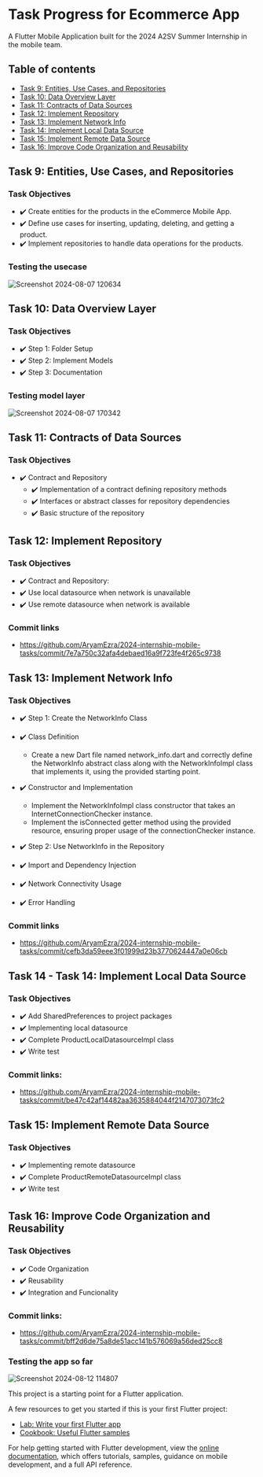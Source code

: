 # Task Progress for Ecommerce App
A Flutter Mobile Application built for the 2024 A2SV Summer Internship in the mobile team.

## Table of contents
- [Task 9: Entities, Use Cases, and Repositories](#task-9-entities-use-cases-and-repositories)
- [Task 10: Data Overview Layer](#task-10-data-overview-layer)
- [Task 11: Contracts of Data Sources](#task-11-contracts-of-data-sources)
- [Task 12: Implement Repository](#task-12-implement-repository)
- [Task 13: Implement Network Info](#task-13-implement-network-info)
- [Task 14: Implement Local Data Source](#task-14-implement-local-data-source)
- [Task 15: Implement Remote Data Source](#task-15-implement-remote-data-source)
- [Task 16: Improve Code Organization and Reusability](#task-16-improve-code-organization-and-reusability)
  
## Task 9: Entities, Use Cases, and Repositories

### Task Objectives
 - ✔️ Create entities for the products in the eCommerce Mobile App.
 - ✔️ Define use cases for inserting, updating, deleting, and getting a product.
 - ✔️ Implement repositories to handle data operations for the products.

### Testing the usecase
![Screenshot 2024-08-07 120634](https://github.com/user-attachments/assets/7aacc7a7-908d-4c72-9a8d-830d9f5178a7)


## Task 10: Data Overview Layer

### Task Objectives
- ✔️ Step 1: Folder Setup
- ✔️ Step 2: Implement Models
- ✔️ Step 3: Documentation

### Testing model layer
![Screenshot 2024-08-07 170342](https://github.com/user-attachments/assets/0821d2db-31b0-4b33-a9d0-b7ba6641779c)


## Task 11: Contracts of Data Sources 

### Task Objectives
- ✔️ Contract and Repository
  - ✔️ Implementation of a contract defining repository methods
  - ✔️ Interfaces or abstract classes for repository dependencies
  - ✔️ Basic structure of the repository

## Task 12: Implement Repository

### Task Objectives
- ✔️ Contract and Repository:
 - ✔️ Use local datasource when network is unavailable
 - ✔️ Use remote datasource when network is available

### Commit links
- https://github.com/AryamEzra/2024-internship-mobile-tasks/commit/7e7a750c32afa4debaed16a9f723fe4f265c9738


## Task 13: Implement Network Info

### Task Objectives
- ✔️ Step 1: Create the NetworkInfo Class 
 - ✔️ Class Definition
    - Create a new Dart file named network_info.dart and correctly define the NetworkInfo abstract class along with the NetworkInfoImpl class that implements it, using the provided starting point.
 - ✔️ Constructor and Implementation
   -  Implement the NetworkInfoImpl class constructor that takes an InternetConnectionChecker instance.
   -  Implement the isConnected getter method using the provided resource, ensuring proper usage of the connectionChecker instance.

- ✔️ Step 2: Use NetworkInfo in the Repository 
 - ✔️ Import and Dependency Injection 
 - ✔️ Network Connectivity Usage 
 - ✔️ Error Handling
   
### Commit links
- https://github.com/AryamEzra/2024-internship-mobile-tasks/commit/cefb3da59eee3f01999d23b3770624447a0e06cb


## Task 14 - Task 14: Implement Local Data Source

### Task Objectives
- ✔️ Add SharedPreferences to project packages
 - ✔️ Implementing local datasource 
 - ✔️ Complete ProductLocalDatasourceImpl class
 - ✔️ Write test

### Commit links:
- https://github.com/AryamEzra/2024-internship-mobile-tasks/commit/be47c42af14482aa3635884044f2147073073fc2

  
## Task 15: Implement Remote Data Source

### Task Objectives
- ✔️ Implementing remote datasource
 - ✔️ Complete ProductRemoteDatasourceImpl class
 - ✔️ Write test


## Task 16: Improve Code Organization and Reusability

### Task Objectives
- ✔️ Code Organization
- ✔️ Reusability 
- ✔️ Integration and Funcionality
 
### Commit links:
- https://github.com/AryamEzra/2024-internship-mobile-tasks/commit/bff2d6de75a8de51acc141b576069a56ded25cc8

### Testing the app so far
![Screenshot 2024-08-12 114807](https://github.com/user-attachments/assets/32f8b16e-e1ff-4f04-af9f-699b5ea3ea63)



This project is a starting point for a Flutter application.

A few resources to get you started if this is your first Flutter project:

- [Lab: Write your first Flutter app](https://docs.flutter.dev/get-started/codelab)
- [Cookbook: Useful Flutter samples](https://docs.flutter.dev/cookbook)

For help getting started with Flutter development, view the
[online documentation](https://docs.flutter.dev/), which offers tutorials,
samples, guidance on mobile development, and a full API reference.
